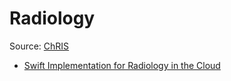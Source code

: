 # Radiology
Source: [ChRIS](https://github.com/FNNDSC)

* [Swift Implementation for Radiology in the Cloud](research/Swift-Implementation-for-Radiology-in-the-Cloud.html)

